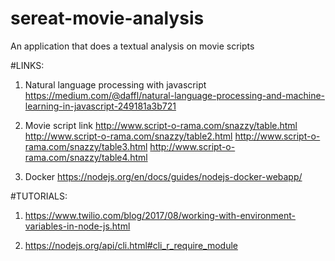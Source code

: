 # sereat-movie-analysis
An application that does a textual analysis on movie scripts



#LINKS:

1. Natural language processing with javascript
https://medium.com/@daffl/natural-language-processing-and-machine-learning-in-javascript-249181a3b721

2. Movie script link 
http://www.script-o-rama.com/snazzy/table.html
http://www.script-o-rama.com/snazzy/table2.html
http://www.script-o-rama.com/snazzy/table3.html
http://www.script-o-rama.com/snazzy/table4.html


3. Docker
https://nodejs.org/en/docs/guides/nodejs-docker-webapp/

#TUTORIALS:

1. https://www.twilio.com/blog/2017/08/working-with-environment-variables-in-node-js.html

2. https://nodejs.org/api/cli.html#cli_r_require_module
